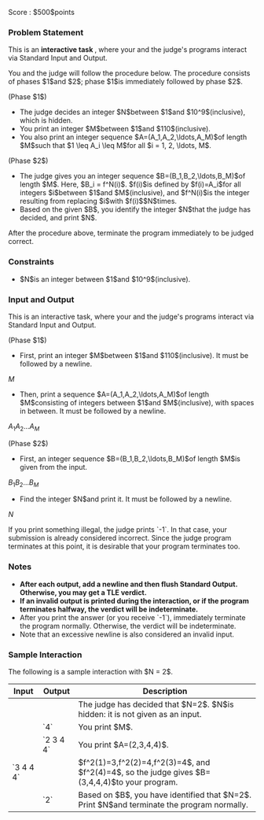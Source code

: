 
<div>

<span>

<span>

<p>
Score : $500$points
</p>

<div>

<section>

### **Problem Statement**

<p>
This is an 
<strong>
interactive task
</strong>
, where your and the judge's programs interact via Standard Input and Output.
</p>

<p>
You and the judge will follow the procedure below.
The procedure consists of phases $1$and $2$; phase $1$is immediately followed by phase $2$.
</p>

<p>
(Phase $1$)
</p>

<ul>

<li>
The judge decides an integer $N$between $1$and $10^9$(inclusive), which is hidden.
</li>

<li>
You print an integer $M$between $1$and $110$(inclusive).
</li>

<li>
You also print an integer sequence $A=(A_1,A_2,\ldots,A_M)$of length $M$such that $1 \leq A_i \leq M$for all $i = 1, 2, \ldots, M$.
</li>

</ul>

<p>
(Phase $2$)
</p>

<ul>

<li>
The judge gives you an integer sequence $B=(B_1,B_2,\ldots,B_M)$of length $M$.  Here, $B_i = f^N(i)$.  $f(i)$is defined by $f(i)=A_i$for all integers $i$between $1$and $M$(inclusive), and $f^N(i)$is the integer resulting from replacing $i$with $f(i)$$N$times.
</li>

<li>
Based on the given $B$, you identify the integer $N$that the judge has decided, and print $N$.
</li>

</ul>

<p>
After the procedure above, terminate the program immediately to be judged correct.
</p>

</section>

</div>

<div>

<section>

### **Constraints**

<ul>

<li>
$N$is an integer between $1$and $10^9$(inclusive).
</li>

</ul>

</section>

</div>

<div>

<section>

### **Input and Output**

<p>
This is an interactive task, where your and the judge's programs interact via Standard Input and Output.
</p>

<p>
(Phase $1$)
</p>

<ul>

<li>
First, print an integer $M$between $1$and $110$(inclusive).  It must be followed by a newline.
</li>

</ul>

<div>

$M$
</div>

<ul>

<li>
Then, print a sequence $A=(A_1,A_2,\ldots,A_M)$of length $M$consisting of integers between $1$and $M$(inclusive), with spaces in between.  It must be followed by a newline.
</li>

</ul>

<div>

$A_1$$A_2$$\ldots$$A_M$
</div>

<p>
(Phase $2$)
</p>

<ul>

<li>
First, an integer sequence $B=(B_1,B_2,\ldots,B_M)$of length $M$is given from the input.
</li>

</ul>

<div>

$B_1$$B_2$$\ldots$$B_M$
</div>

<ul>

<li>
Find the integer $N$and print it.  It must be followed by a newline.
</li>

</ul>

<div>

$N$
</div>

<p>
If you print something illegal, the judge prints `-1`.  In that case, your submission is already considered incorrect.  Since the judge program terminates at this point, it is desirable that your program terminates too.
</p>

</section>

</div>

<div>

<section>

### **Notes**

<ul>

<li>

<span>

<strong>
After each output, add a newline and then flush Standard Output.  Otherwise, you may get a 
<span>
TLE
</span>
verdict.
</strong>

</span>

</li>

<li>

<strong>
If an invalid output is printed during the interaction, or if the program terminates halfway, the verdict will be indeterminate.
</strong>

</li>

<li>
After you print the answer (or you receive `-1`), immediately terminate the program normally. Otherwise, the verdict will be indeterminate.
</li>

<li>
Note that an excessive newline is also considered an invalid input.
</li>

</ul>

</section>

</div>

<div>

<section>

### **Sample Interaction**

<p>
The following is a sample interaction with $N = 2$.
</p>

<table>

<thead>

<tr>

<th>
Input
</th>

<th>
Output
</th>

<th>
Description
</th>

</tr>

</thead>

<tbody>

<tr>

<td>

</td>

<td>

</td>

<td>
The judge has decided that $N=2$.  $N$is hidden: it is not given as an input.
</td>

</tr>

<tr>

<td>

</td>

<td>
`4`
</td>

<td>
You print $M$.
</td>

</tr>

<tr>

<td>

</td>

<td>
`2 3 4 4`
</td>

<td>
You print $A=(2,3,4,4)$.
</td>

</tr>

<tr>

</tr>

<tr>

<td>
`3 4 4 4`
</td>

<td>

</td>

<td>
$f^2(1)=3,f^2(2)=4,f^2(3)=4$, and $f^2(4)=4$, so the judge gives $B=(3,4,4,4)$to your program.
</td>

</tr>

<tr>

<td>

</td>

<td>
`2`
</td>

<td>
Based on $B$, you have identified that $N=2$.  Print $N$and terminate the program normally.
</td>

</tr>

<tr>

</tr>

</tbody>

</table>

</section>

</div>

</span>

</span>

</div>

